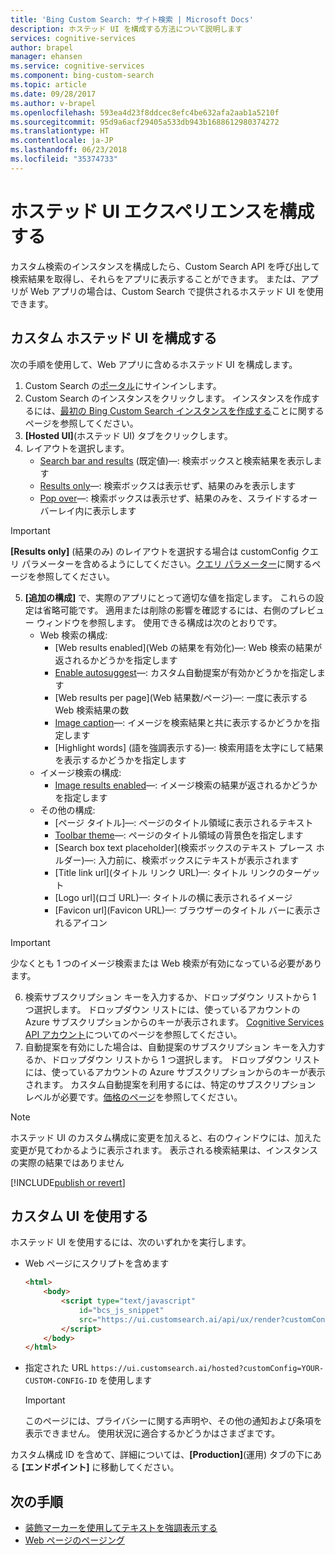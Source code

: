 ```yaml
---
title: 'Bing Custom Search: サイト検索 | Microsoft Docs'
description: ホステッド UI を構成する方法について説明します
services: cognitive-services
author: brapel
manager: ehansen
ms.service: cognitive-services
ms.component: bing-custom-search
ms.topic: article
ms.date: 09/28/2017
ms.author: v-brapel
ms.openlocfilehash: 593ea4d23f8ddcec8efc4be632afa2aab1a5210f
ms.sourcegitcommit: 95d9a6acf29405a533db943b1688612980374272
ms.translationtype: HT
ms.contentlocale: ja-JP
ms.lasthandoff: 06/23/2018
ms.locfileid: "35374733"
---
```

# <a name="configure-your-hosted-ui-experience"></a>ホステッド UI エクスペリエンスを構成する
カスタム検索のインスタンスを構成したら、Custom Search API を呼び出して検索結果を取得し、それらをアプリに表示することができます。 または、アプリが Web アプリの場合は、Custom Search で提供されるホステッド UI を使用できます。   

## <a name="configure-custom-hosted-ui"></a>カスタム ホステッド UI を構成する
次の手順を使用して、Web アプリに含めるホステッド UI を構成します。
1.  Custom Search の[ポータル](https://customsearch.ai)にサインインします。
2.  Custom Search のインスタンスをクリックします。 インスタンスを作成するには、[最初の Bing Custom Search インスタンスを作成する](quick-start.md)ことに関するページを参照してください。
3.  **[Hosted UI]**(ホステッド UI) タブをクリックします。
4.  レイアウトを選択します。
    - [Search bar and results](検索バーと結果) (既定値)&mdash;: 検索ボックスと検索結果を表示します
    - [Results only](結果のみ)&mdash;: 検索ボックスは表示せず、結果のみを表示します
    - [Pop over](ポップオーバー)&mdash;: 検索ボックスは表示せず、結果のみを、スライドするオーバーレイ内に表示します
    
   > [!IMPORTANT]
   > **[Results only]** (結果のみ) のレイアウトを選択する場合は customConfig クエリ パラメーターを含めるようにしてください。[クエリ パラメーター](https://docs.microsoft.com/rest/api/cognitiveservices/bing-custom-search-api-v7-reference#query-parameters)に関するページを参照してください。

5.  **[追加の構成]** で、実際のアプリにとって適切な値を指定します。 これらの設定は省略可能です。 適用または削除の影響を確認するには、右側のプレビュー ウィンドウを参照します。  使用できる構成は次のとおりです。
    - Web 検索の構成:
        - [Web results enabled](Web の結果を有効化)&mdash;: Web 検索の結果が返されるかどうかを指定します
        - [Enable autosuggest](自動提案を有効にする)&mdash;: カスタム自動提案が有効かどうかを指定します
        - [Web results per page](Web 結果数/ページ)&mdash;: 一度に表示する Web 検索結果の数
        - [Image caption](イメージのキャプション)&mdash;: イメージを検索結果と共に表示するかどうかを指定します
        - [Highlight words] (語を強調表示する)&mdash;: 検索用語を太字にして結果を表示するかどうかを指定します
    - イメージ検索の構成:
        - [Image results enabled](イメージの結果を有効化)&mdash;: イメージ検索の結果が返されるかどうかを指定します
    - その他の構成:
        - [ページ タイトル]&mdash;: ページのタイトル領域に表示されるテキスト
        - [Toolbar theme](ツールバーのテーマ)&mdash;: ページのタイトル領域の背景色を指定します
        - [Search box text placeholder](検索ボックスのテキスト プレース ホルダー)&mdash;: 入力前に、検索ボックスにテキストが表示されます
        - [Title link url](タイトル リンク URL)&mdash;: タイトル リンクのターゲット
        - [Logo url](ロゴ URL)&mdash;: タイトルの横に表示されるイメージ 
        - [Favicon url](Favicon URL)&mdash;: ブラウザーのタイトル バーに表示されるアイコン

   > [!IMPORTANT]
   > 少なくとも 1 つのイメージ検索または Web 検索が有効になっている必要があります。

6.  検索サブスクリプション キーを入力するか、ドロップダウン リストから 1 つ選択します。 ドロップダウン リストには、使っているアカウントの Azure サブスクリプションからのキーが表示されます。 [Cognitive Services API アカウント](https://docs.microsoft.com/azure/cognitive-services/cognitive-services-apis-create-account)についてのページを参照してください。
7.  自動提案を有効にした場合は、自動提案のサブスクリプション キーを入力するか、ドロップダウン リストから 1 つ選択します。 ドロップダウン リストには、使っているアカウントの Azure サブスクリプションからのキーが表示されます。 カスタム自動提案を利用するには、特定のサブスクリプション レベルが必要です。[価格のページ](https://azure.microsoft.com/pricing/details/cognitive-services/bing-custom-search/)を参照してください。

> [!NOTE]
> ホステッド UI のカスタム構成に変更を加えると、右のウィンドウには、加えた変更が見てわかるように表示されます。 表示される検索結果は、インスタンスの実際の結果ではありません

[!INCLUDE[publish or revert](./includes/publish-revert.md)]

## <a name="consume-custom-ui"></a>カスタム UI を使用する
ホステッド UI を使用するには、次のいずれかを実行します。 

- Web ページにスクリプトを含めます
    ``` html
    <html>
        <body>
            <script type="text/javascript"
                id="bcs_js_snippet"            
                src="https://ui.customsearch.ai/api/ux/render?customConfig=<YOUR-CUSTOM-CONFIG-ID>&market=en-US&safeSearch=Moderate">            
            </script>
        </body>    
    </html>
    ```

- 指定された URL `https://ui.customsearch.ai/hosted?customConfig=YOUR-CUSTOM-CONFIG-ID` を使用します

  > [!IMPORTANT]
  > このページには、プライバシーに関する声明や、その他の通知および条項を表示できません。 使用状況に適合するかどうかはさまざまです。  

カスタム構成 ID を含めて、詳細については、**[Production]**(運用) タブの下にある **[エンドポイント]** に移動してください。

## <a name="next-steps"></a>次の手順
- [装飾マーカーを使用してテキストを強調表示する](./hit-highlighting.md)
- [Web ページのページング](./page-webpages.md)